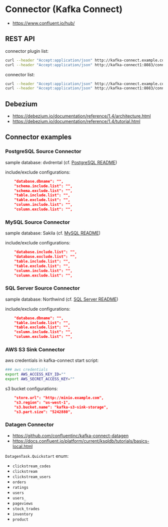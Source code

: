 # Connector (Kafka Connect)

- https://www.confluent.io/hub/

## REST API

connector plugin list:

```bash
curl --header "Accept:application/json" http://kafka-connect.example.com/connector-plugins | jq .[].class
curl --header "Accept:application/json" http://kafka-connect1:8083/connector-plugins | jq .[].class
```

connector list:

```bash
curl --header "Accept:application/json" http://kafka-connect.example.com/connectors | jq
curl --header "Accept:application/json" http://kafka-connect1:8083/connectors | jq
```

## Debezium

- https://debezium.io/documentation/reference/1.4/architecture.html
- https://debezium.io/documentation/reference/1.4/tutorial.html

## Connector examples

### PostgreSQL Source Connector

sample database: dvdrental (cf. [PostgreSQL README](/postgresql/README.md))

include/exclude configurations:

```json
    "database.dbname": "",
    "schema.include.list": "",
    "schema.exclude.list": "",
    "table.include.list": "",
    "table.exclude.list": "",
    "column.include.list": "",
    "column.exclude.list": "",
```

### MySQL Source Connector

sample database: Sakila (cf. [MySQL README](/mysql/README.md))

include/exclude configurations:

```json
    "database.include.list": "",
    "database.exclude.list": "",
    "table.include.list": "",
    "table.exclude.list": "",
    "column.include.list": "",
    "column.exclude.list": "",
```

### SQL Server Source Connector

sample database: Northwind (cf. [SQL Server README](/sqlserver/README.md))

include/exclude configurations:

```json
    "database.dbname": "",
    "table.include.list": "",
    "table.exclude.list": "",
    "column.include.list": "",
    "column.exclude.list": "",
```

### AWS S3 Sink Connector

aws credentials in kafka-connect start script:

```bash
### aws credentials
export AWS_ACCESS_KEY_ID=""
export AWS_SECRET_ACCESS_KEY=""
```

s3 bucket configurations:

```json
    "store.url": "http://minio.example.com",
    "s3.region": "us-west-1",
    "s3.bucket.name": "kafka-s3-sink-storage",
    "s3.part.size": "5242880",
```

### Datagen Connector

- https://github.com/confluentinc/kafka-connect-datagen
- https://docs.confluent.io/platform/current/ksqldb/tutorials/basics-local.html

`DatagenTask.Quickstart` enum:

- `clickstream_codes`
- `clickstream`
- `clickstream_users`
- `orders`
- `ratings`
- `users`
- `users_`
- `pageviews`
- `stock_trades`
- `inventory`
- `product`
